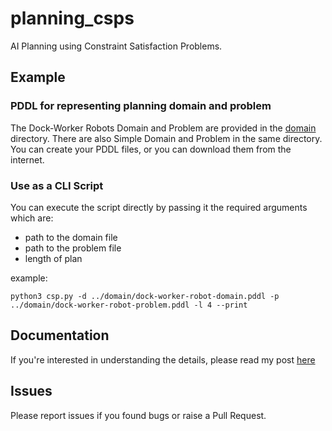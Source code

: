 # planning_csps
AI Planning using Constraint Satisfaction Problems.

## Example

### PDDL for representing planning domain and problem
The Dock-Worker Robots Domain and Problem are provided in the [domain](domain) directory.
There are also Simple Domain and Problem in the same directory.
You can create your PDDL files, or you can download them from the internet.

### Use as a CLI Script
You can execute the script directly by passing it the required arguments which are:
* path to the domain file
* path to the problem file
* length of plan

example:
```commandline
python3 csp.py -d ../domain/dock-worker-robot-domain.pddl -p ../domain/dock-worker-robot-problem.pddl -l 4 --print
```

## Documentation
If you're interested in understanding the details, please read my post [here](https://towardsdatascience.com/ai-planning-using-constraint-satisfaction-problems-eb1be5466af6)

## Issues
Please report issues if you found bugs or raise a Pull Request.